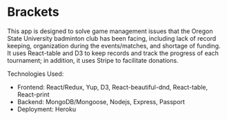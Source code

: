 # Brackets
This app is designed to solve game management issues that the Oregon State University badminton club has been facing, including lack of record keeping, organization during the events/matches, and shortage of funding. It uses React-table and D3 to keep records and track the progress of each tournament; in addition, it uses Stripe to facilitate donations.

Technologies Used: 
- Frontend: React/Redux, Yup, D3, React-beautiful-dnd, React-table, React-print
- Backend: MongoDB/Mongoose, Nodejs, Express, Passport
- Deployment: Heroku
